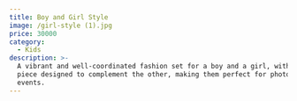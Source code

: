 ```yaml
---
title: Boy and Girl Style
image: /girl-style (1).jpg
price: 30000
category:
  - Kids
description: >-
  A vibrant and well-coordinated fashion set for a boy and a girl, with each
  piece designed to complement the other, making them perfect for photos and
  events.
---
```



